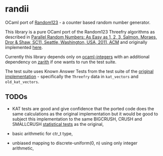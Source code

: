 # randii
OCaml port of [Random123](http://www.thesalmons.org/john/random123/releases/latest/docs/index.html) - a counter based random number generator.

This library is a pure OCaml port of the Random123 Threefry algorithms as described in 
[Parallel Random Numbers: As Easy as 1, 2, 3, Salmon, Moraes, Dror & Shaw, SC11, Seattle, Washington, USA, 2011, ACM](http://dl.acm.org/citation.cfm?doid=2063405) 
and originally implemented [here](https://github.com/DEShawResearch/random123).

Currently this library depends only on [ocaml-integers](https://github.com/ocamllabs/ocaml-integers) 
with an additional dependency on [zarith](https://github.com/ocaml/Zarith) if one wants to run the test suite. 

The test suite uses Known Answer Tests from the test suite of the 
[original implementation](https://github.com/DEShawResearch/random123/tree/main/tests) - specifically the ```Threefry``` data in ```kat_vectors``` and ```old_kat_vectors```.

## TODOs

* KAT tests are good and give confidence that the ported code does the same calculations as the original implementation 
  but it would be good to subject this implementation to the same BIGCRUSH, CRUSH and SMALLCRUSH [statistical tests](http://simul.iro.umontreal.ca/testu01/tu01.html) 
  as the original,
  
* basic arithmetic for ctr_t type,

* unbiased mapping to discrete-uniform(0, n) using only integer arithmetic,
